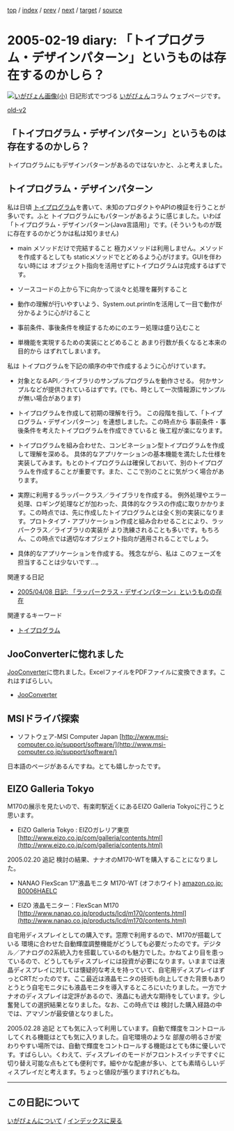[top](https://igapyon.github.io/diary/) 
 / [index](https://igapyon.github.io/diary/2005/index.html) 
 / [prev](https://igapyon.github.io/diary/2005/ig050218.html) 
 / [next](https://igapyon.github.io/diary/2005/ig050220.html) 
 / [target](https://igapyon.github.io/diary/2005/ig050219.html) 
 / [source](https://github.com/igapyon/diary/blob/gh-pages/2005/ig050219.html.src.md) 

2005-02-19 diary: 「トイプログラム・デザインパターン」というものは存在するのかしら？
=====================================================================================================
[![いがぴょん画像(小)](https://igapyon.github.io/diary/images/iga200306s.jpg "いがぴょん")](https://igapyon.github.io/diary/memo/memoigapyon.html) 日記形式でつづる [いがぴょん](https://igapyon.github.io/diary/memo/memoigapyon.html)コラム ウェブページです。

[old-v2](ig050219-orig.html)

## 「トイプログラム・デザインパターン」というものは存在するのかしら？

トイプログラムにもデザインパターンがあるのではないかと、ふと考えました。


## トイプログラム・デザインパターン

私は日頃 [トイプログラム](http://www.igapyon.jp/igapyon/diary/keyword/toyprog.html)を書いて、未知のプロダクトやAPIの検証を行うことが多いです。ふと トイプログラムにもパターンがあるように感じました。いわば「トイプログラム・デザインパターン(Java言語用)」です。(そういうものが既に存在するのかどうかは私は知りません)

* main メソッドだけで完結すること
  極力メソッドは利用しません。メソッドを作成するとしても staticメソッドでとどめるよう心がけます。GUIを伴わない時には オブジェクト指向を活用せずにトイプログラムは完成するはずです。
  
* ソースコードの上から下に向かって淡々と処理を羅列すること
  
* 動作の理解が行いやすいよう、System.out.printlnを活用して一目で動作が分かるように心がけること
  
* 事前条件、事後条件を検証するためにのエラー処理は盛り込むこと
  
* 単機能を実現するための実装にとどめること
  あまり行数が長くなると本来の目的から はずれてしまいます。

私は トイプログラムを下記の順序の中で作成するように心がけています。

* 対象となるAPI／ライブラリのサンプルプログラムを動作させる。
  何かサンプルなどが提供されているはずです。(でも、時として一次情報源にサンプルが無い場合があります)
  
* トイプログラムを作成して初期の理解を行う。
  この段階を指して、「トイプログラム・デザインパターン」を連想しました。この時点から 事前条件・事後条件を考えたトイプログラムを作成できていると
  後工程が楽になります。
  
* トイプログラムを組み合わせた、コンビネーション型トイプログラムを作成して理解を深める。
  具体的なアプリケーションの基本機能を満たした仕様を実装してみます。もとのトイプログラムは確保しておいて、別のトイプログラムを作成することが重要です。また、ここで別のことに気がつく場合があります。
  
* 実際に利用するラッパークラス／ライブラリを作成する。
  例外処理やエラー処理、ロギング処理などが加わった、具体的なクラスの作成に取りかかります。この時点では、先に作成したトイプログラムとは全く別の実装になります。プロトタイプ・アプリケーション作成と組み合わせることにより、ラッパークラス／ライブラリの実装が
  より洗練されることも多いです。もちろん、この時点では適切なオブジェクト指向が適用されることでしょう。
  
* 具体的なアプリケーションを作成する。
  残念ながら、私は このフェーズを担当することは少ないです…。

関連する日記

* [2005/04/08 日記: 「ラッパークラス・デザインパターン」というものの存在](ig050408.html)

関連するキーワード

* [トイプログラム](http://www.igapyon.jp/igapyon/diary/keyword/toyprog.html)

## JooConverterに惚れました

[JooConverter](http://hp.vector.co.jp/authors/VA027994/joo/jooconverter.html)に惚れました。ExcelファイルをPDFファイルに変換できます。これはすばらしい。

* [JooConverter](http://hp.vector.co.jp/authors/VA027994/joo/jooconverter.html)

## MSIドライバ探索

* ソフトウェア-MSI Computer Japan
  [http://www.msi-computer.co.jp/support/software/](http://www.msi-computer.co.jp/support/software/)

日本語のページがあるんですね。とても嬉しかったです。

## EIZO Galleria Tokyo

M170の展示を見たいので、有楽町駅近くにあるEIZO Galleria Tokyoに行こうと思います。

* EIZO Galleria Tokyo : EIZOガレリア東京
  [http://www.eizo.co.jp/com/galleria/contents.html](http://www.eizo.co.jp/com/galleria/contents.html)

2005.02.20 追記 検討の結果、ナナオのM170-WTを購入することになりました。

* NANAO FlexScan 17"液晶モニタ M170-WT (オフホワイト)
  [amazon.co.jp: B0006HAELC](http://www.amazon.co.jp/exec/obidos/ASIN/B0006HAELC/igapyondiary-22)
  
* EIZO 液晶モニター：FlexScan M170
  [http://www.nanao.co.jp/products/lcd/m170/contents.html](http://www.nanao.co.jp/products/lcd/m170/contents.html)

自宅用ディスプレイとしての購入です。窓際で利用するので、M170が搭載している 環境に合わせた自動輝度調整機能がどうしても必要だったのです。デジタル／アナログの2系統入力を搭載しているのも魅力でした。かねてより目を患っているので、どうしてもディスプレイには投資が必要になります。いままでは液晶ディスプレイに対しては懐疑的な考えを持っていて、自宅用ディスプレイはずっとCRTだったのです。ここ最近は液晶モニタの技術も向上してきた背景もありとうとう自宅モニタにも液晶モニタを導入するところにいたりました。一方でナナオのディスプレイは定評があるので、液晶にも過大な期待をしています。少し奮発しての選択結果となりました。なお、この時点では 検討した購入経路の中では、アマゾンが最安値となりました。

2005.02.28 追記 とても気に入って利用しています。自動で輝度をコントロールしてくれる機能はとても気に入りました。自宅環境のような 部屋の明るさが変わりやすい場所では、自動で輝度をコントロールする機能はとても体に優しいです。すばらしい。くわえて、ディスプレイのモードがフロントスイッチですぐに切り替え可能な点もとても便利です。細やかな配慮が多い、とても素晴らしいディスプレイだと考えます。ちょっと値段が張りますけれどもね。

----------------------------------------------------------------------------------------------------

## この日記について
[いがぴょんについて](https://igapyon.github.io/diary/memo/memoigapyon.html) / [インデックスに戻る](https://igapyon.github.io/diary/idxall.html)
